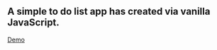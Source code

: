 ## A simple to do list app has created via vanilla JavaScript.

[Demo](https://rtinit.github.io/todo-js/)
